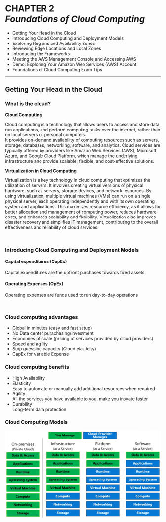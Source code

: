 # CHAPTER 2<br>***Foundations of Cloud Computing***
- Getting Your Head in the Cloud
- Introducing Cloud Computing and Deployment Models
- Exploring Regions and Availability Zones
- Reviewing Edge Locations and Local Zones
- Introducing the Frameworks
- Meeting the AWS Management Console and Accessing AWS
- Demo: Exploring Your Amazon Web Services (AWS) Account
- Foundations of Cloud Computing Exam Tips


<hr>

## Getting Your Head in the Cloud

### What is the cloud?

**Cloud Computing**

Cloud computing is a technology that allows users to access and store data, run applications, and perform computing tasks over the internet, rather than on local servers or personal computers.<br>It provides on-demand availability of computing resources such as servers, storage, databases, networking, software, and analytics. Cloud services are typically offered by providers like Amazon Web Services (AWS), Microsoft Azure, and Google Cloud Platform, which manage the underlying infrastructure and provide scalable, flexible, and cost-effective solutions.

**Virtualization in Cloud Computing**

Virtualization is a key technology in cloud computing that optimizes the utilization of servers. It involves creating virtual versions of physical hardware, such as servers, storage devices, and network resources. By using virtualization, multiple virtual machines (VMs) can run on a single physical server, each operating independently and with its own operating system and applications. This maximizes resource efficiency, as it allows for better allocation and management of computing power, reduces hardware costs, and enhances scalability and flexibility. Virtualization also improves disaster recovery and simplifies IT management, contributing to the overall effectiveness and reliability of cloud services.

<br>

### Introducing Cloud Computing and Deployment Models
#### Capital expenditures (CapEx)
Capital expenditures are the upfront purchases towards fixed assets

#### Operating Expenses (OpEx)
Operating expenses are funds used to run day-to-day operations

<br>

### Cloud computing advantages
- Global in minutes (easy and fast setup)
- No Data center purachasing/investment
- Economies of scale (pricing of services provided by cloud providers)
- Speed and agility
- Stop guessing capacity (Cloud elasticity)
- CapEx for variable Expense

### Cloud computing benefits
- High Availability
- Elasticity<br>Easy to automate or manually add additional resources when required
- Agility<br>All the services you have available to you, make you inovate faster
- Durability<br>Long-term data protection
  
### Cloud Computing Models

![](img/cloudModels.png)

